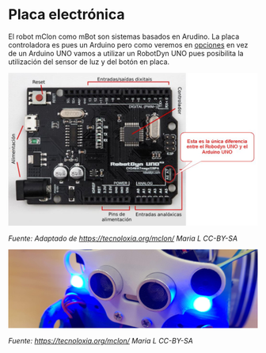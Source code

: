 # Placa electrónica

El robot mClon como mBot son sistemas basados en Arudino. La placa controladora es pues un Arduino pero como veremos en [opciones](https://catedu.github.io/mClon/propuesta/opciones.html) en vez de un Arduino UNO vamos a utilizar un RobotDyn UNO pues posibilita la utilización del sensor de luz y del botón en placa.

![](/assets/robodyn.jpg)

_Fuente: Adaptado de https://tecnoloxia.org/mclon/ Maria L CC-BY-SA_

![](/assets/mClon_cabezallo21.jpg)

_Fuente: https://tecnoloxia.org/mclon/ Maria L      CC-BY-SA_
